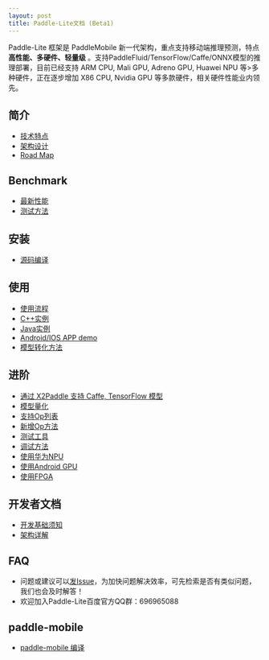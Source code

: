 ```yaml
---
layout: post
title: Paddle-Lite文档 (Beta1)
---
```


Paddle-Lite 框架是 PaddleMobile 新一代架构，重点支持移动端推理预测，特点**高性能、多硬件、轻量级** 。支持PaddleFluid/TensorFlow/Caffe/ONNX模型的推理部署，目前已经支持 ARM CPU, Mali GPU, Adreno GPU, Huawei NPU 等>多种硬件，正在逐步增加 X86 CPU, Nvidia GPU 等多款硬件，相关硬件性能业内领先。


## 简介

- [技术特点](../tech_highlights)
- [架构设计](../architecture)
- [Road Map](../roadmap)

## Benchmark

- [最新性能](../benchmark)
- [测试方法](../benchmark_tools)

## 安装

- [源码编译](../source_compile)

## 使用

- [使用流程](../tutorial)
- [C++实例](../cpp_demo)
- [Java实例](../java_demo)
- [Android/IOS APP demo](https://github.com/PaddlePaddle/Paddle-Lite-Demo)
- [模型转化方法](../model_optimize_tool)

## 进阶

- [通过 X2Paddle 支持 Caffe, TensorFlow 模型](../x2paddle)
- [模型量化](../model_quantization)
- [支持Op列表](../support_operation_list)
- [新增Op方法](../add_new_operation)
- [测试工具](../debug_tools)
- [调试方法](../debug_tools)
- [使用华为NPU](../npu)
- [使用Android GPU](../opencl)
- [使用FPGA](../fpga)

## 开发者文档

- [开发基础须知](../for-developer)
- [架构详解](../architecture-intro)

## FAQ

- 问题或建议可以[发Issue](https://github.com/PaddlePaddle/Paddle-Lite/issues)，为加快问题解决效率，可先检索是否有类似问题，我们也会及时解答！
- 欢迎加入Paddle-Lite百度官方QQ群：696965088

## paddle-mobile

- [paddle-mobile 编译](../mobile)
